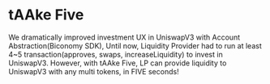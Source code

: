 # tAAke Five
We dramatically improved investment UX in UniswapV3 with Account Abstraction(Biconomy SDK), Until now, Liquidity Provider had to run at least 4~5 transaction(approves, swaps, increaseLiquidity) to invest in UniswapV3. However, with tAAke Five, LP can provide liquidity to UniswapV3 with any multi tokens, in FIVE seconds!